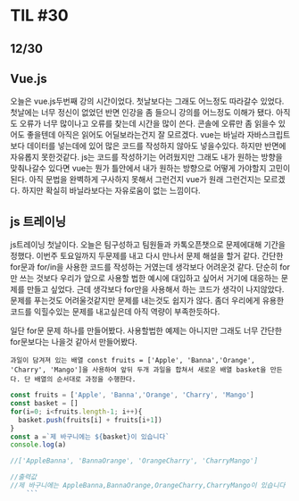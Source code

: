 # TIL #30
## 12/30

## Vue.js
오늘은 vue.js두번째 강의 시간이었다. 첫날보다는 그래도 어느정도 따라갈수 있었다. 첫날에는 너무 정신이 없었던 반면 인강을 좀 들으니 강의를 어느정도 이해가 됐다. 아직도 오류가 너무 많이나고 오류를 찾는데 시간을 많이 쓴다. 콘솔에 오류만 좀 읽을수 있어도 좋을텐데 아직은 읽어도 어딜보라는건지 잘 모르겠다. vue는 바닐라 자바스크립트보다 데이터를 넣는데에 있어 많은 코드를 작성하지 않아도 넣을수있다. 하지만 반면에 자유롭지 못한것같다. js는 코드를 작성하기는 어려웠지만 그래도 내가 원하는 방향을 맞춰나갈수 있다면 vue는 뭔가 틀안에서 내가 원하는 방향으로 어떻게 가야할지 고민이 된다. 아직 문법을 완벽하게 구사하지 못해서 그런건지 vue가 원래 그런건지는 모르겠다. 하지만 확실히 바닐라보다는 자유로움이 없는 느낌이다. 


## js 트레이닝
js트레이닝 첫날이다. 오늘은 팀구성하고 팀원들과 카톡오픈챗으로 문제에대해 기간을 정했다. 이번주 토요일까지 두문제를 내고 다시 만나서 문제 해설을 할거 같다. 간단한 for문과 for/in을 사용한 코드를 작성하는 거였는데 생각보다 어려운것 같다. 단순히 for만 쓰는 것보다 우리가 앞으로 사용할 법한 예시에 대입하고 싶어서 거기에 대응하는 문제를 만들고 싶었다. 근데 생각보다 for만을 사용해서 하는 코드가 생각이 나지않았다. 문제를 푸는것도 어려울것같지만 문제를 내는것도 쉽지가 않다. 좀더 우리에게 유용한 코드를 익힐수있는 문제를 내고싶은데 아직 역량이 부족한듯하다. 

일단 for문 문제 하나를 만들어봤다. 사용할법한 예제는 아니지만 그래도 너무 간단한 for문보다는 나을것 같아서 만들어봤다. 

```
과일이 담겨져 있는 배열 const fruits = ['Apple', 'Banna','Orange', 'Charry', 'Mango']을 사용하여 앞뒤 두개 과일을 합쳐서 새로운 배열 basket을 만든다. 단 배열의 순서대로 과정을 수행한다. 
```
```js 
const fruits = ['Apple', 'Banna','Orange', 'Charry', 'Mango']
const basket = []
for(i=0; i<fruits.length-1; i++){
  basket.push(fruits[i] + fruits[i+1])
}
const a =`제 바구니에는 ${basket}이 있습니다`
console.log(a)

//['AppleBanna', 'BannaOrange', 'OrangeCharry', 'CharryMango']

//출력값 
//제 바구니에는 AppleBanna,BannaOrange,OrangeCharry,CharryMango이 있습니다
    ```
